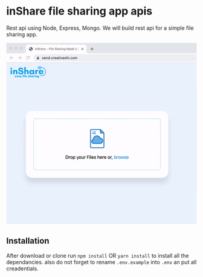 # inShare file sharing app apis

Rest api using Node, Express, Mongo.
We will build rest api for a simple file sharing app. 

![demo gif](https://github.com/ShivamJoker/GIF-Demos/raw/master/inshare%20demo.gif)

## Installation 
After download or clone run `npm install` OR `yarn install` to install all the dependancies.
also do not forget to rename `.env.example` into `.env` an put all creadentials.

